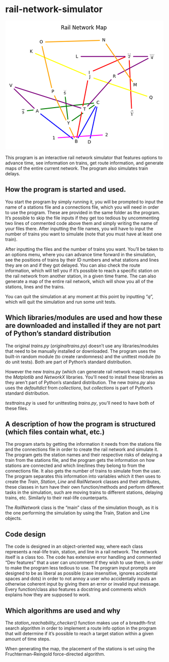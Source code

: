 # rail-network-simulator #


<p align="center">
    <img src="https://github.com/KrazIvan/rail-network-simulator/blob/main/Some%20generated%20maps/RailNetworkMap6.PNG" alt= "A generated map of a rail network from this program.">
</p>

This program is an interactive rail network simulator that features options to advance time, see 
information on trains, get route information, and generate maps of the entire current network.
The program also simulates train delays.

## How the program is started and used. ##
You start the program by simply running it, you will be prompted to input the name of a 
stations file and a connections file, which you will need in order to use the program. These are 
provided in the same folder as the program. It’s possible to skip the file inputs if they get too 
tedious by uncommenting two lines of commented code above them and simply writing the 
name of your files there. After inputting the file names, you will 
have to input the number of trains you want to simulate (note that you must have at least one 
train).

After inputting the files and the number of trains you want. You’ll be taken to an 
options menu, where you can advance time forward in the simulation, see the positions of 
trains by their ID numbers and what stations and lines they are on and if they got delayed. 
You can also check the route information, which will tell you if it’s possible to reach a 
specific station on the rail network from another station, in a given time frame. The can
also generate a map of the entire rail network, which will show you all of the stations, lines
and the trains.

You can quit the simulation at any moment at this point by inputting “*q*”, which will quit the simulation 
and run some unit tests.

## Which libraries/modules are used and how these are downloaded and installed if they are not part of Python’s standard distribution ##

The original *trains.py* (*originaltrains.py*) doesn’t use any libraries/modules that need to be manually installed or 
downloaded. The program uses the built-in random module (to create randomness) and the 
unittest module (to do unit tests). Both are part of Python’s standard distribution.

However the new *trains.py* (which can generate rail network maps) requires the *Matplotlib* and *NetworkX* libraries. 
You'll need to install these libraries as they aren't part of Python’s standard distribution.
The new *trains.py* also uses the *defaultdict* from *collections*, but *collections* is part of Python’s standard distribution.

*testtrains.py* is used for unittesting *trains.py*, you'll need to have both of these files.

## A description of how the program is structured (which files contain what, etc.) ##

The program starts by getting the information it needs from the stations file and the 
connections file in order to create the rail network and simulate it. 
The program gets the station names and their respective risks of delaying a 
train from the stations file, and the program gets the information on how stations are 
connected and which line/lines they belong to from the connections file. It also gets the 
number of trains to simulate from the user. The program separates this information into 
variables which it then uses to create the *Train*, *Station*, *Line* and *RailNetwork* classes and 
their attributes, these classes in turn have their own function/methods and perform different 
tasks in the simulation, such are moving trains to different stations, delaying trains, etc. 
Similarly to their real-life counterparts.

The *RailNetwork* class is the “main” class of the 
simulation though, as it is the one performing the simulation by using the Train, Station and 
Line objects.

## Code design ##
The code is designed in an object-oriented way, where each class represents a real-life train, 
station, and line in a rail network. The network itself is a class too. The code has extensive 
error handling and commented “Dev features” that a user can uncomment if they wish to use 
them, in order to make the program less tedious to use. The program input prompts are 
designed to be as liberal as possible (case insensitive, ignores accidental spaces and dots) in 
order to not annoy a user who accidentally inputs an otherwise coherent input by giving them 
an error or invalid input message. Every function/class also features a docstring and 
comments which explains how they are supposed to work.

## Which algorithms are used and why ##
The *station_reachability_checker()* function makes use of a breadth-first search algorithm in 
order to implement a route info option in the program that will determine if 
it’s possible to reach a target station within a given amount of time steps.

When generating the map, the placement of the stations is set using the Fruchterman-Reingold force-directed algorithm.
